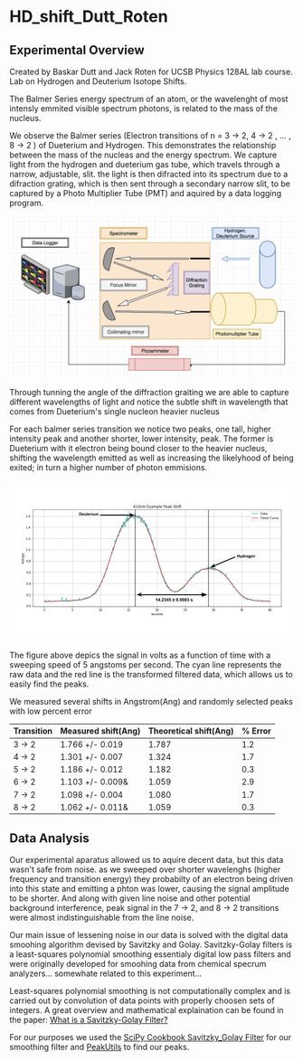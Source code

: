 # HD_shift_Dutt_Roten

## Experimental Overview
Created by Baskar Dutt and Jack Roten for UCSB Physics 128AL lab course.
Lab on Hydrogen and Deuterium Isotope Shifts.

The Balmer Series energy spectrum of an atom, or the wavelenght of most intensly emmited visible spectrum photons, is related to the mass of the nucleus. 

We observe the Balmer series (Electron transitions of n = 3 -> 2, 4 -> 2 , ... , 8 -> 2 ) of Dueterium and Hydrogen. This demonstrates the relationship between the mass of the nucleas and the energy spectrum. We capture light from the hydrogen and dueterium gas tube, which travels through a narrow, adjustable, slit. the light is then difracted into its spectrum due to a difraction grating, which is then sent through a secondary narrow slit, to be captured by a Photo Multiplier Tube (PMT) and aquired by a data logging program.



![expDiagram.png](https://github.com/JackRoten/HD_shift_Dutt_Roten/blob/JackBranch/Figures/expDiagram.png)

Through tunning the angle of the diffraction graiting we are able to capture different wavelengths of light and notice the subtle shift in wavelength that comes from Dueterium's single nucleon heavier nucleus

For each balmer series transition we notice two peaks, one tall, higher intensity peak and another shorter, lower intensity, peak. The former is Dueterium with it electron being bound closer to the heavier nucleus, shifting the wavelength emitted as well as increasing the likelyhood of being exited; in turn a higher number of photon emmisions.

![410_Peak_shift_4.png](https://github.com/JackRoten/HD_shift_Dutt_Roten/blob/JackBranch/Figures/410_Peak_shift_4.png)

The figure above depics the signal in volts as a function of time with a sweeping speed of 5 angstoms per second. The cyan line represents the raw data and the red line is the transformed filtered data, which allows us to easily find the peaks.

We measured several shifts in Angstrom(Ang) and randomly selected peaks with low percent error

Transition | Measured shift(Ang)  | Theoretical shift(Ang) | % Error |
|-------|---------|--------|------|
| 3 -> 2 | 1.766 +/- 0.019   | 1.787  | 1.2 |
|4 -> 2 | 1.301 +/- 0.007   | 1.324 | 1.7 |
|5 -> 2 | 1.186 +/- 0.012  | 1.182 | 0.3 |
|6 -> 2  | 1.103 +/- 0.009& | 1.059   | 2.9 |
|7 -> 2  | 1.098 +/- 0.004 | 1.080  | 1.7 |
|8 -> 2  | 1.062 +/- 0.011&  | 1.059  | 0.3 |

## Data Analysis
Our experimental aparatus allowed us to aquire decent data, but this data wasn't safe from noise. as we sweeped over shorter wavelenghs (higher frequency and transition energy) they probabilty of an electron being driven into this state and emitting a phton was lower, causing the signal amplitude to be shorter. And along with given line noise and other potential background interference, peak signal in the 7 -> 2, and 8 -> 2 transitions were almost indistinguishable from the line noise. 

Our main issue of lessening noise in our data is solved with the digital data smoohing algorithm devised by Savitzky and Golay. Savitzky-Golay filters is a least-squares polynomial smoothing essentialy digital low pass filters and were originally developed for smoohing data from chemical specrum analyzers... somewhate related to this experiment...

Least-squares polynomial smoothing is not computationally complex and is carried out by convolution of data points with properly choosen sets of integers. A great overview and mathematical explaination can be found in the paper: [What is a Savitzky-Golay Filter?](https://inst.cs.berkeley.edu/~ee123/fa12/docs/SGFilter.pdf)

For our purposes we used the [SciPy Cookbook Savitzky_Golay Filter](https://scipy-cookbook.readthedocs.io/items/SavitzkyGolay.html) for our smoothing filter and [PeakUtils](https://peakutils.readthedocs.io/en/latest/tutorial_a.html) to find our peaks.

